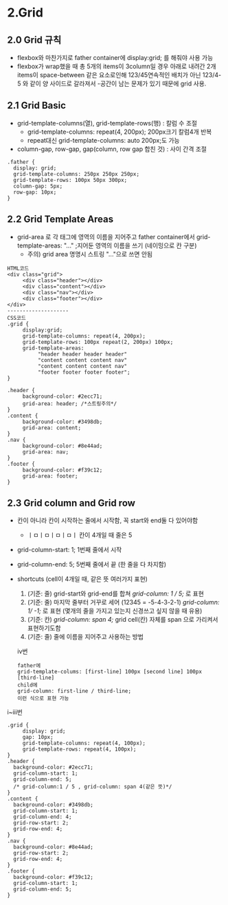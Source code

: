 # 2.Grid
## 2.0 Grid 규칙
- flexbox와 마찬가지로 father container에 display:grid; 를 해줘야 사용 가능
- flexbox가 wrap했을 때 총 5개의 items이 3column일 경우 아래로 내려간 2개 items이 space-between 같은 요소로인해 123/45연속적인 배치가 아닌 123/4-5 와 같이 양 사이드로 갈라져서 -공간이 남는 문제가 있기 때문에 grid 사용. 

## 2.1 Grid Basic
- grid-template-columns(열), grid-template-rows(행) : 칼럼 수 조절
  - grid-template-columns: repeat(4, 200px); 200px크기 칼럼4개 반복 
  - repeat대신 grid-template-columns: auto 200px;도 가능
- column-gap, row-gap, gap(column, row gap 합친 것) : 사이 간격 조절

```
.father {
  display: grid;
  grid-template-columns: 250px 250px 250px;
  grid-template-rows: 100px 50px 300px;
  column-gap: 5px;
  row-gap: 10px;
}
```

## 2.2 Grid Template Areas
- grid-area 로 각 태그에 영역의 이름을 지어주고 father container에서 grid-template-areas: "..." ;지어둔 영역의 이름을 쓰기 (네이밍으로 칸 구분)
  - 주의) grid area 명명시 스트링 "..."으로 쓰면 안됨

```
HTML코드
<div class="grid">
     <div class="header"></div>
     <div class="content"></div>
     <div class="nav"></div>
     <div class="footer"></div>
</div>
--------------------
CSS코드
.grid {
     display:grid;
     grid-template-columns: repeat(4, 200px);
     grid-template-rows: 100px repeat(2, 200px) 100px;
     grid-template-areas:
          "header header header header"
          "content content content nav"
          "content content content nav"
          "footer footer footer footer";
}

.header {
     background-color: #2ecc71;
     grid-area: header; /*스트링주의*/
}
.content {
     background-color: #3498db;
     grid-area: content;
}
.nav {
     background-color: #8e44ad;
     grid-area: nav;
}
.footer {
     background-color: #f39c12;
     grid-area: footer;
}

```

## 2.3 Grid column and Grid row
- 칸이 아니라 칸이 시작하는 줄에서 시작함, 꼭 start와 end둘 다 있어야함
  - ㅣㅁㅣㅁㅣㅁㅣㅁㅣ 칸이 4개일 때 줄은 5
- grid-column-start: 1; 1번째 줄에서 시작
- grid-column-end: 5; 5번째 줄에서 끝 (한 줄을 다 차지함)
- shortcuts (cell이 4개일 때, 같은 뜻 여러가지 표현)
  1. (기준: 줄) grid-start와 grid-end를 합쳐 _grid-column: 1 / 5;_ 로 표현
  2. (기준: 줄) 마지막 줄부터 거꾸로 세어 (12345 = -5-4-3-2-1) _grid-column: 1/ -1;_ 로 표현 (몇개의 줄을 가지고 있는지 신경쓰고 싶지 않을 때 유용)
  3. (기준: 칸) _grid-column: span 4;_ grid cell(칸) 자체를 span 으로 가리켜서 표현하기도함
  4. (기준: 줄) 줄에 이름을 지어주고 사용하는 방법 
   
    iv번
    ```   
    father에 
    grid-template-colums: [first-line] 100px [second line] 100px [third-line]
    child에 
    grid-column: first-line / third-line; 
    이런 식으로 표현 가능
    ```

i~iii번
```
.grid {
     display: grid;
     gap: 10px;
     grid-template-columns: repeat(4, 100px);
     grid-template-rows: repeat(4, 100px);
}
.header {
  background-color: #2ecc71;
  grid-column-start: 1;
  grid-column-end: 5;
  /* grid-column:1 / 5 , grid-column: span 4(같은 뜻)*/
}
.content {
  background-color: #3498db;
  grid-column-start: 1;
  grid-column-end: 4;
  grid-row-start: 2;
  grid-row-end: 4;
}
.nav {
  background-color: #8e44ad;
  grid-row-start: 2;
  grid-row-end: 4;
}
.footer {
  background-color: #f39c12;
  grid-column-start: 1;
  grid-column-end: 5;
}
```